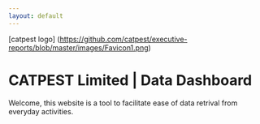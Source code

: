 ```yaml
---
layout: default
---
```

[catpest logo] (https://github.com/catpest/executive-reports/blob/master/images/Favicon1.png)
# CATPEST Limited | Data Dashboard

Welcome, this website is a tool to facilitate ease of data retrival from everyday activities.

